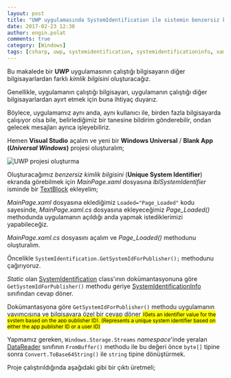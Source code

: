 ```yaml
---
layout: post
title: "UWP uygulamasında SystemIdentification ile sistemin benzersiz kimliğini oluşturmak"
date: 2017-02-23 12:30
author: engin.polat
comments: true
category: [Windows]
tags: [csharp, uwp, systemidentification, systemidentificationinfo, xaml, class, textblock, static, namespace, stream, datareader, frombuffer, using, convert, tobase64string, toarray, byte, string]
---
```

Bu makalede bir **UWP** uygulamasının çalıştığı bilgisayarın diğer bilgisayarlardan farklı *kimlik bilgisini* oluşturacağız.

Genellikle, uygulamanın çalıştığı bilgisayarı, uygulamanın çalıştığı diğer bilgisayarlardan ayırt etmek için buna ihtiyaç duyarız.

Böylece, uygulamamız aynı anda, aynı kullanıcı ile, birden fazla bilgisayarda çalışıyor olsa bile, belirlediğimiz bir tanesine bildirim gönderebilir, ondan gelecek mesajları ayrıca işleyebiliriz.

Hemen **Visual Studio** açalım ve yeni bir **Windows Universal** / **Blank App (*Universal Windows*)** projesi oluşturalım;

<img class="lazy img-responsive" data-src="/assets/uploads/2017/02/system-identification-0.png" alt="UWP projesi oluşturma" />

Oluşturacağımız *benzersiz kimlik bilgisini* (**Unique System Identifier**) ekranda görebilmek için *MainPage.xaml* dosyasına *lblSystemIdentifier* isminde bir <a href="https://docs.microsoft.com/uwp/api/windows.ui.xaml.controls.textblock" target="_blank">TextBlock</a> ekleyelim;

<script src="https://gist.github.com/polatengin/c5fa9b1f67cf5d99fbe08eacc2122986.js?file=MainPage.xaml"></script>

*MainPage.xaml* dosyasına eklediğimiz <code>Loaded="Page_Loaded"</code> kodu sayesinde, *MainPage.xaml.cs* dosyasına ekleyeceğimiz *Page_Loaded()* methodunda uygulamanın açıldığı anda yapmak istediklerimizi yapabileceğiz.

*MainPage.xaml.cs* dosyasını açalım ve *Page_Loaded()* methodunu oluşturalım.

Öncelikle <code>SystemIdentification.GetSystemIdForPublisher();</code> methodunu çağırıyoruz.

*Static* olan <a href="https://docs.microsoft.com/uwp/api/windows.system.profile.systemidentification" target="_blank">SystemIdentification</a> class'ının dokümantasyonuna göre <code>GetSystemIdForPublisher()</code> methodu geriye <a href="https://docs.microsoft.com/uwp/api/windows.system.profile.systemidentificationinfo" target="_blank">SystemIdentificationInfo</a> sınıfından cevap döner.

Dokümantasyona göre <code>GetSystemIdForPublisher()</code> methodu uygulamanın yayımcısına ve bilgisayara özel bir cevap döner <mark><small>(Gets an identifier value for the system based on the app publisher ID), (Represents a unique system identifier based on either the app publisher ID or a user ID)</small></mark>

Yapmamız gereken, <code>Windows.Storage.Streams</code> *namespace*'inde yeralan <a href="https://docs.microsoft.com/uwp/api/windows.storage.streams.datareader" target="_blank">DataReader</a> sınıfının <code>FromBuffer()</code> methodu ile bu değeri önce <code>byte[]</code> tipine sonra <code>Convert.ToBase64String()</code> ile <code>string</code> tipine dönüştürmek.

<script src="https://gist.github.com/polatengin/c5fa9b1f67cf5d99fbe08eacc2122986.js?file=MainPage.xaml.cs"></script>

Proje çalıştırıldığında aşağıdaki gibi bir çıktı üretmeli;

<img class="lazy img-responsive" data-src="/assets/uploads/2017/02/system-identification-1.png" />
